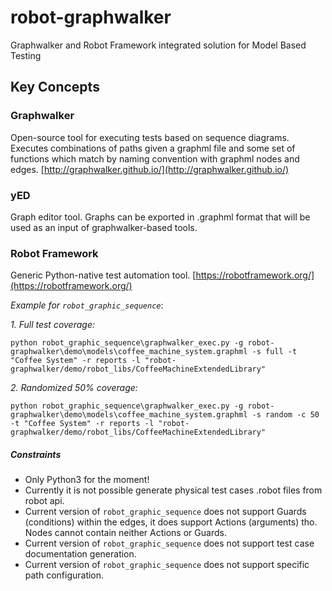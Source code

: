 # robot-graphwalker
Graphwalker and Robot Framework integrated solution for Model Based Testing

## Key Concepts

### Graphwalker
Open-source tool for executing tests based on sequence diagrams. Executes combinations of paths given a graphml file
and some set of functions which match by naming convention with graphml nodes and edges. [http://graphwalker.github.io/](http://graphwalker.github.io/)

### yED
Graph editor tool. Graphs can be exported in .graphml format that will be used as an input of graphwalker-based tools.

### Robot Framework
Generic Python-native test automation tool. [https://robotframework.org/](https://robotframework.org/)

_Example for `robot_graphic_sequence`_:

_1.  Full test coverage:_
```
python robot_graphic_sequence\graphwalker_exec.py -g robot-graphwalker\demo\models\coffee_machine_system.graphml -s full -t "Coffee System" -r reports -l "robot-graphwalker/demo/robot_libs/CoffeeMachineExtendedLibrary"
```

_2.  Randomized 50% coverage:_
```
python robot_graphic_sequence\graphwalker_exec.py -g robot-graphwalker\demo\models\coffee_machine_system.graphml -s random -c 50 -t "Coffee System" -r reports -l "robot-graphwalker/demo/robot_libs/CoffeeMachineExtendedLibrary"
```

##### Constraints
* Only Python3 for the moment!
* Currently it is not possible generate physical test cases .robot files from robot api.
* Current version of `robot_graphic_sequence` does not support Guards (conditions) within the edges, it does support Actions 
(arguments) tho. Nodes cannot contain neither Actions or Guards.
* Current version of `robot_graphic_sequence` does not support test case documentation generation.
* Current version of `robot_graphic_sequence` does not support specific path configuration.


